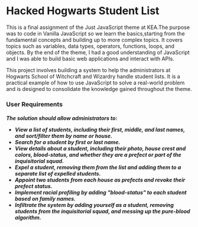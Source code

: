 <h1>Hacked Hogwarts Student List</h1>

<p>This is a final assignment of the Just JavaScript theme at KEA.The purpose was to code in Vanilla JavaScript so we learn the basics,starting from the fundamental concepts and building up to more complex topics. It covers topics such as variables, data types, operators, functions, loops, and objects.  By the end of the theme, I had a good understanding of JavaScript and I was able to build basic web applications and interact with APIs.

<p>This project involves building a system to help the administrators at Hogwarts School of Witchcraft and Wizardry handle student lists. It is a practical example of how to use JavaScript to solve a real-world problem and is designed to consolidate the knowledge gained throughout the theme.

<h3>User Requirements
<br>

<h5>The solution should allow administrators to:

<ul>
<li>View a list of students, including their first, middle, and last names, and sort/filter them by name or house.
<li>Search for a student by first or last name.
<li>View details about a student, including their photo, house crest and colors, blood-status, and whether they are a prefect or part of the inquisitorial squad.
<li>Expel a student, removing them from the list and adding them to a separate list of expelled students.
<li>Appoint two students from each house as prefects and revoke their prefect status.
<li>Implement racial profiling by adding "blood-status" to each student based on family names.
<li>Infiltrate the system by adding yourself as a student, removing students from the inquisitorial squad, and messing up the pure-blood algorithm.

</ul>
